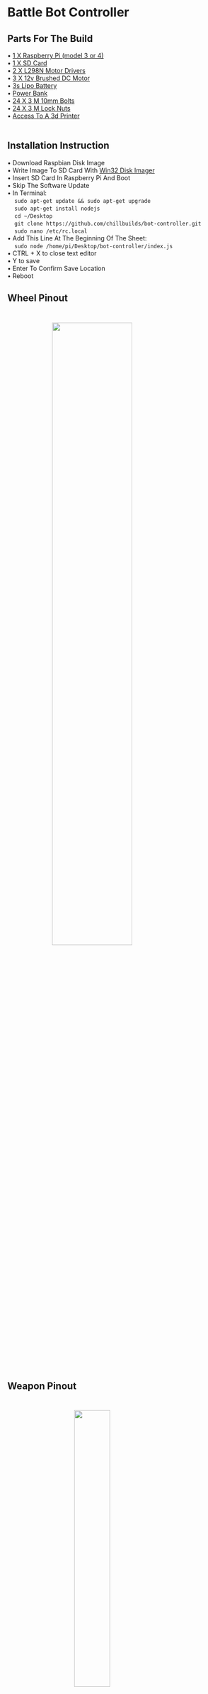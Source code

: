 # Battle Bot Controller 

## Parts For The Build

• <a href="https://www.amazon.com/Raspberry-Model-2019-Quad-Bluetooth/dp/B07TD42S27">1 X Raspberry Pi (model 3 or 4)</a><br>
• <a href="https://www.amazon.com/SanDisk-Class-UHS-I-Memory-SDSDUNC-016G-GN6IN/dp/B0143RTB1E">1 X SD Card</a><br>
• <a href="https://www.amazon.com/Qunqi-2Packs-Controller-Stepper-Arduino/dp/B01M29YK5U">2 X L298N Motor Drivers</a><br>
• <a href="https://hobbyking.com/en_us/540-6527-brushed-motor-90w.html">3 X 12v Brushed DC Motor</a><br>
• <a href="https://www.amazon.com/gp/product/B07RBTVBY3">3s Lipo Battery</a><br>
• <a href="https://www.walmart.com/ip/Onn-Portable-Charger-3350-Mah-Black/817310474">Power Bank</a></br>
• <a href="https://www.amazon.com/XOOL-Assortment-Precise-Beautiful-Printed/dp/B072FKMYMF">24 X 3 M 10mm Bolts</a><br>
• <a href="https://www.amazon.com/Swpeet-Stainless-Assortment-Perfect-Washers/dp/B07VPDZ2KJ">24 X 3 M Lock Nuts</a><br>
• <a href="https://www.shapeways.com/">Access To A 3d Printer</a><br>
<br>








## Installation Instruction<br>
• <a href="https://downloads.raspberrypi.org/raspbian_full_latest"></a>Download Raspbian Disk Image<br>
• Write Image To SD Card With <a href="https://raspberry-projects.com/pi/pi-operating-systems/win32diskimager">Win32 Disk Imager</a><br>
• Insert SD Card In Raspberry Pi And Boot<br>
• Skip The Software Update<br>
• In Terminal:<br>
&nbsp;&nbsp;&nbsp;&nbsp;` sudo apt-get update && sudo apt-get upgrade `<br>
&nbsp;&nbsp;&nbsp;&nbsp;` sudo apt-get install nodejs `<br>
&nbsp;&nbsp;&nbsp;&nbsp;` cd ~/Desktop `<br>
&nbsp;&nbsp;&nbsp;&nbsp;` git clone https://github.com/chillbuilds/bot-controller.git `<br>
&nbsp;&nbsp;&nbsp;&nbsp;` sudo nano /etc/rc.local `<br>
• Add This Line At The Beginning Of The Sheet:<br>
&nbsp;&nbsp;&nbsp;&nbsp;` sudo node /home/pi/Desktop/bot-controller/index.js `<br>
• CTRL + X to close text editor<br>
• Y to save<br>
• Enter To Confirm Save Location<br> 
• Reboot










## Wheel Pinout<br><br>

<img style="position:relative;width:60%;margin-left:20%;" src="./assets/images/pinout-wheels.png">
<br><br>

## Weapon Pinout<br><br>

<img style="position:relative;width:40%;margin-left:30%;" src="./assets/images/pinout-weapon.png">
<br><br>